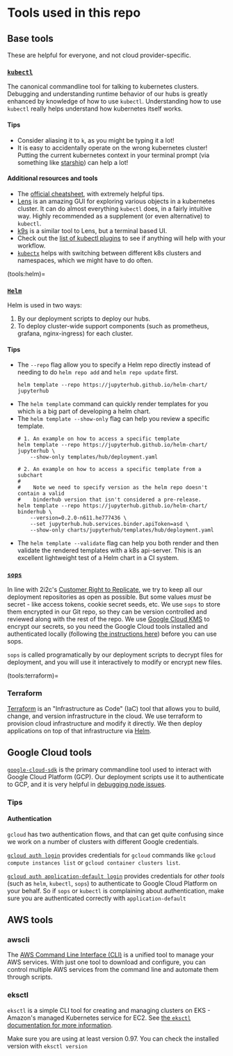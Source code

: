 # Tools used in this repo

## Base tools

These are helpful for everyone, and not cloud provider-specific.

### [`kubectl`](https://kubernetes.io/docs/tasks/tools/)

The canonical commandline tool for talking to kubernetes clusters.
Debugging and understanding runtime behavior of our hubs is greatly
enhanced by knowledge of how to use `kubectl`. Understanding how to
use `kubectl` really helps understand how kubernetes itself works.

#### Tips

- Consider aliasing it to `k`, as you might be typing it a lot!
- It is easy to accidentally operate on the wrong kubernetes cluster!
  Putting the current kubernetes context in your terminal prompt
  (via something like [starship](https://starship.rs/)) can help a
  lot!

#### Additional resources and tools

- The [official cheatsheet](https://kubernetes.io/docs/reference/kubectl/cheatsheet/),
  with extremely helpful tips.
- [Lens](https://k8slens.dev/) is an amazing GUI for exploring various objects
  in a kubernetes cluster. It can do almost everything `kubectl` does, in
  a fairly intuitive way. Highly recommended as a supplement (or even alternative)
  to `kubectl`.
- [k9s](https://k9scli.io/) is a similar tool to Lens, but a terminal based UI.
- Check out the [list of kubectl plugins](https://github.com/ishantanu/awesome-kubectl-plugins)
  to see if anything will help with your workflow.
- [`kubectx`](https://github.com/ahmetb/kubectx) helps with switching
  between different k8s clusters and namespaces, which we might have to do
  often.

(tools:helm)=
### [`Helm`](https://helm.sh/)

Helm is used in two ways:

1. By our deployment scripts to deploy our hubs.
2. To deploy cluster-wide support components (such as prometheus, grafana,
   nginx-ingress) for each cluster.

#### Tips

- The `--repo` flag allow you to specify a Helm repo directly instead of needing
  to do `helm repo add` and `helm repo update` first.
  ```shell
  helm template --repo https://jupyterhub.github.io/helm-chart/ jupyterhub
  ```
- The `helm template` command can quickly render templates for you which is a
  big part of developing a helm chart.
- The `helm template --show-only` flag can help you review a specific template.
  ```shell
  # 1. An example on how to access a specific template
  helm template --repo https://jupyterhub.github.io/helm-chart/ jupyterhub \
      --show-only templates/hub/deployment.yaml

  # 2. An example on how to access a specific template from a subchart
  #
  #    Note we need to specify version as the helm repo doesn't contain a valid
  #    binderhub version that isn't considered a pre-release.
  helm template --repo https://jupyterhub.github.io/helm-chart/ binderhub \
      --version=0.2.0-n611.he777436 \
      --set jupyterhub.hub.services.binder.apiToken=asd \
      --show-only charts/jupyterhub/templates/hub/deployment.yaml
  ```
- The `helm template --validate` flag can help you both render and then validate
  the rendered templates with a k8s api-server. This is an excellent lightweight
  test of a Helm chart in a CI system.

### [`sops`](https://github.com/mozilla/sops/)

In line with 2i2c's [Customer Right to Replicate](https://2i2c.org/right-to-replicate/),
we try to keep all our deployment repositories as open as possible. But
some values *must* be secret - like access tokens, cookie secret seeds, etc.
We use `sops` to store them encrypted in our Git repo, so they can be version
controlled and reviewed along with the rest of the repo. We use
[Google Cloud KMS](https://github.com/mozilla/sops/#23encrypting-using-gcp-kms)
to encrypt our secrets, so you need the Google Cloud tools installed and
authenticated locally (following [the instructions here](https://github.com/mozilla/sops/#23encrypting-using-gcp-kms))
before you can use sops.

`sops` is called programatically by our deployment scripts to decrypt
files for deployment, and you will use it interactively to modify or encrypt
new files.

(tools:terraform)=
### Terraform


[Terraform](https://www.terraform.io/) is an "Infrastructure as Code" (IaC) tool that allows you to build, change, and version infrastructure in the cloud.
We use terraform to provision cloud infrastructure and modify it directly.
We then deploy applications on top of that infrastructure via [Helm](tools:helm).

## Google Cloud tools

[`google-cloud-sdk`](https://cloud.google.com/sdk/docs/install) is the primary
commandline tool used to interact with Google Cloud Platform (GCP). Our deployment
scripts use it to authenticate to GCP, and it is very helpful in [debugging node
issues](../howto/k8s/node-administration.md).

### Tips

#### Authentication

`gcloud` has two authentication flows, and that can get quite confusing since we
work on a number of clusters with different Google credentials.

[`gcloud auth login`](https://cloud.google.com/sdk/gcloud/reference/auth/login)
provides credentials for `gcloud` commands like `gcloud compute instances list`
or `gcloud container clusters list`.

[`gcloud auth application-default login`](https://cloud.google.com/sdk/gcloud/reference/auth/application-default/login)
provides credentials for *other tools* (such as `helm`, `kubectl`, `sops`) to
authenticate to Google Cloud Platform on your behalf. So if `sops` or
`kubectl` is complaining about authentication, make sure you are authenticated
correctly with `application-default`

## AWS tools

### awscli

The [AWS Command Line Interface (CLI)](https://docs.aws.amazon.com/cli/index.html) is a
unified tool to manage your AWS services.
With just one tool to download and configure, you can control multiple AWS services from the command line and automate them through scripts.

### eksctl

`eksctl` is a simple CLI tool for creating and managing clusters on EKS - Amazon's
managed Kubernetes service for EC2. See [the `eksctl` documentation for more information](https://docs.aws.amazon.com/eks/latest/userguide/getting-started-eksctl.html).

Make sure you are using at least version 0.97. You
can check the installed version with `eksctl version`
